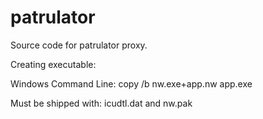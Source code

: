# patrulator
Source code for patrulator proxy.

Creating executable:

Windows Command Line:
copy /b nw.exe+app.nw app.exe

Must be shipped with: icudtl.dat and nw.pak